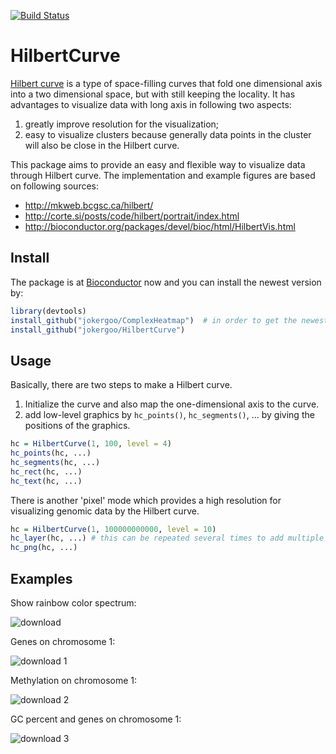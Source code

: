[![Build Status](https://travis-ci.org/jokergoo/HilbertCurve.svg)](https://travis-ci.org/jokergoo/HilbertCurve)

# HilbertCurve

[Hilbert curve](https://en.wikipedia.org/wiki/Hilbert_curve) is a type of space-filling curves
that fold one dimensional axis into a two dimensional space, but with still keeping the locality.
It has advantages to visualize data with long axis in following two aspects:

1. greatly improve resolution for the visualization;
2. easy to visualize clusters because generally data points in the cluster will also be close in the Hilbert curve. 

This package aims to provide an easy and flexible way to visualize data through Hilbert curve.
The implementation and example figures are based on following sources:

- http://mkweb.bcgsc.ca/hilbert/
- http://corte.si/posts/code/hilbert/portrait/index.html
- http://bioconductor.org/packages/devel/bioc/html/HilbertVis.html

## Install

The package is at [Bioconductor](http://bioconductor.org/packages/devel/bioc/html/HilbertCurve.html) now
and you can install the newest version by:

```r
library(devtools)
install_github("jokergoo/ComplexHeatmap")  # in order to get the newest version of ComplexHeatmap
install_github("jokergoo/HilbertCurve")
```

## Usage

Basically, there are two steps to make a Hilbert curve.

1. Initialize the curve and also map the one-dimensional axis to the curve.
2. add low-level graphics by `hc_points()`, `hc_segments()`, ... by giving the positions of the graphics.

```r
hc = HilbertCurve(1, 100, level = 4)
hc_points(hc, ...)
hc_segments(hc, ...)
hc_rect(hc, ...)
hc_text(hc, ...)
```

There is another 'pixel' mode which provides a high resolution for visualizing genomic data by the Hilbert curve.

```r
hc = HilbertCurve(1, 100000000000, level = 10)
hc_layer(hc, ...) # this can be repeated several times to add multiple layers on the curve
hc_png(hc, ...)
```

## Examples

Show rainbow color spectrum:

![download](https://cloud.githubusercontent.com/assets/449218/8629460/e8e62eca-275b-11e5-9249-e871194f953f.png)

Genes on chromosome 1:

![download 1](https://cloud.githubusercontent.com/assets/449218/8629458/e8dcaa1c-275b-11e5-95c4-c36a9e1629ce.png)

Methylation on chromosome 1:

![download 2](https://cloud.githubusercontent.com/assets/449218/8629459/e8e1fc2e-275b-11e5-99e0-ed7cfd9aa0ad.png)

GC percent and genes on chromosome 1:

![download 3](https://cloud.githubusercontent.com/assets/449218/8629472/01f441d6-275c-11e5-8760-4d9412c4754d.png)
